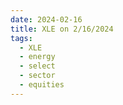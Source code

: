```yaml
---
date: 2024-02-16
title: XLE on 2/16/2024
tags: 
  - XLE
  - energy
  - select
  - sector
  - equities
---
```

<div class="post">
<snapshot-grid 
    :reports="['2024/02/15/CTA/XLE', '2024/02/16/CTA/XLE', '2024/02/16/MTP/XLE']"
    chart="2024/02/16/Chart/XLE"
/>
<p>

</p>
<p>

</p>
</div>
